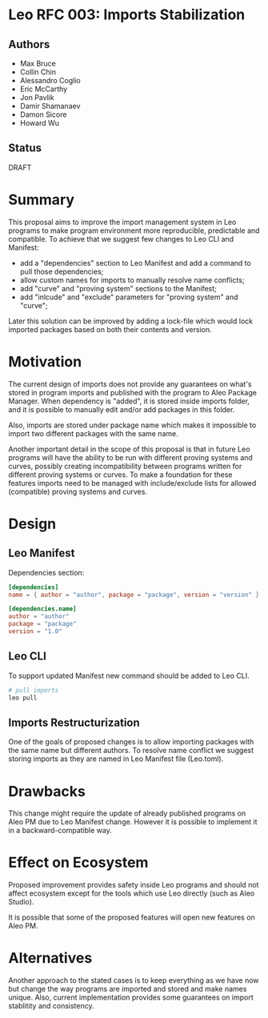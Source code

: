 # Leo RFC 003: Imports Stabilization

## Authors

- Max Bruce
- Collin Chin
- Alessandro Coglio
- Eric McCarthy
- Jon Pavlik
- Damir Shamanaev
- Damon Sicore
- Howard Wu

## Status

DRAFT

# Summary

This proposal aims to improve the import management system in Leo programs to
make program environment more reproducible, predictable and compatible. To achieve that
we suggest few changes to Leo CLI and Manifest:

- add a "dependencies" section to Leo Manifest and add a command to pull those dependencies;
- allow custom names for imports to manually resolve name conflicts;
- add "curve" and "proving system" sections to the Manifest;
- add "inlcude" and "exclude" parameters for "proving system" and "curve";

Later this solution can be improved by adding a lock-file which would lock
imported packages based on both their contents and version. 

# Motivation

The current design of imports does not provide any guarantees on what's stored 
in program imports and published with the program to Aleo Package Manager. 
When dependency is "added", it is stored inside imports folder, and it is possible
to manually edit and/or add packages in this folder.

Also, imports are stored under package name which makes it impossible to import
two different packages with the same name. 

Another important detail in the scope of this proposal is that in future Leo
programs will have the ability to be run with different proving systems 
and curves, possibly creating incompatibility between programs written 
for different proving systems or curves. To make a foundation for these features
imports need to be managed with include/exclude lists for allowed (compatible) 
proving systems and curves.

# Design

## Leo Manifest

Dependencies section:

```toml
[dependencies]
name = { author = "author", package = "package", version = "version" }

[dependencies.name]
author = "author"
package = "package"
version = "1.0"
```

## Leo CLI 

To support updated Manifest new command should be added to Leo CLI. 

```bash
# pull imports
leo pull 
```

## Imports Restructurization

One of the goals of proposed changes is to allow importing packages with the
same name but different authors. To resolve name conflict we suggest storing
imports as they are named in Leo Manifest file (Leo.toml).


<!-- The suggested change is soft. It changes only the way imports are organized 
with minimal changes to other parts of the language.

We can consider implementing imports/username-package storage, but imports 
will have to be resolved on a different level in compiler. -->

# Drawbacks

This change might require the update of already published programs on Aleo PM due to
Leo Manifest change. However it is possible to implement it in a backward-compatible
way.

# Effect on Ecosystem

Proposed improvement provides safety inside Leo programs and should not affect
ecosystem except for the tools which use Leo directly (such as Aleo Studio). 

It is possible that some of the proposed features will open new features on Aleo PM. 

# Alternatives

Another approach to the stated cases is to keep everything as we have now but change
the way programs are imported and stored and make names unique. Also, current 
implementation provides some guarantees on import stablitity and consistency. 
